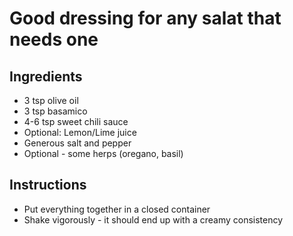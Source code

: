 # Good dressing for any salat that needs one

## Ingredients
- 3 tsp olive oil
- 3 tsp basamico
- 4-6 tsp sweet chili sauce
- Optional: Lemon/Lime juice
- Generous salt and pepper
- Optional - some herps (oregano, basil)

## Instructions
- Put everything together in a closed container
- Shake vigorously - it should end up with a creamy consistency
